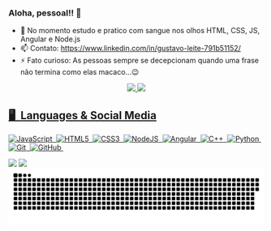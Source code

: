 ### Aloha, pessoal!! 👋

- 🌱 No momento estudo e pratico com sangue nos olhos HTML, CSS, JS, Angular e Node.js
- 📫 Contato: https://www.linkedin.com/in/gustavo-leite-791b51152/
- ⚡ Fato curioso: As pessoas sempre se decepcionam quando uma frase não termina como elas macaco...😉


<div align="center">
  <a href="https://github.com/gustavoleite170">
  <img height="145em" src="https://github-readme-stats.vercel.app/api?username=gustavoleite170&show_icons=true&theme=midnight-purple&include_all_commits=true&count_private=true"/>
  <img height="145em" src="https://github-readme-stats.vercel.app/api/top-langs/?username=gustavoleite170&layout=compact&langs_count=7&theme=midnight-purple"/>
</div>
  
 <div>
   <h2>🖥 &nbsp;Languages & Social Media</h2>
  
  ![JavaScript](https://img.shields.io/badge/javascript-%23323330.svg?style=for-the-badge&logo=javascript&logoColor=%23F7DF1E)&nbsp;
  ![HTML5](https://img.shields.io/badge/html5-%23E34F26.svg?style=for-the-badge&logo=html5&logoColor=white)&nbsp;
  ![CSS3](https://img.shields.io/badge/css3-%231572B6.svg?style=for-the-badge&logo=css3&logoColor=white)&nbsp;
  ![NodeJS](https://img.shields.io/badge/node.js-6DA55F?style=for-the-badge&logo=node.js&logoColor=white)&nbsp;
  ![Angular](https://img.shields.io/badge/angular-%23DD0031.svg?style=for-the-badge&logo=angular&logoColor=white)&nbsp;
  ![C++](https://img.shields.io/badge/c++-%2300599C.svg?style=for-the-badge&logo=c%2B%2B&logoColor=white)&nbsp;
  ![Python](https://img.shields.io/badge/python-3670A0?style=for-the-badge&logo=python&logoColor=ffdd54)&nbsp;
  ![Git](https://img.shields.io/badge/git-%23F05033.svg?style=for-the-badge&logo=git&logoColor=white)&nbsp;
  ![GitHub](https://img.shields.io/badge/github-%23121011.svg?style=for-the-badge&logo=github&logoColor=white)&nbsp;
  
</div>
  
  <div> 
  <a href="https://www.instagram.com/gustavoarthurleite/" target="_blank">                                                                                               <img src="https://img.shields.io/badge/-Instagram-%23E4405F?style=for-the-badge&logo=instagram&logoColor=white" target="_blank"></a>
  <a href="https://www.linkedin.com/in/gustavo-leite-791b51152/" target="_blank"><img src="https://img.shields.io/badge/-LinkedIn-%230077B5?style=for-the-badge&logo=linkedin&logoColor=white" target="_blank"></a>
 </div
    
![Snake animation](https://github.com/franssa01/franssa01/blob/output/github-contribution-grid-snake.svg)
<!--
**gustavoleite170/gustavoleite170** is a ✨ _special_ ✨ repository because its `README.md` (this file) appears on your GitHub profile.

Here are some ideas to get you started:

- 🔭 Atualmente trabalho na Milkbrown
- 🌱 No momento estudo HTML, CSS, JS, React.js, Node.js, EJS 
- 📫 Contato: https://www.linkedin.com/in/gustavo-leite-791b51152/
- ⚡ Fato curioso: As pessoas sempre se decepcionam quando uma frase não termina como elas macaco... 😉
-->
